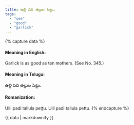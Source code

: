 ```yaml
---
title: ఉల్లి పది తల్లుల పెట్టు.
tags:
  - "see"
  - "good"
  - "garlick"
---
```


{% capture data %}
#### Meaning in English:
Garlick is as good as ten mothers.
(See No. 345.)

#### Meaning in Telugu:
ఉల్లి పది తల్లుల పెట్టు.

#### Romanization:
Ulli padi tallula peṭṭu.
Ulli padi tallula pettu.
{% endcapture %}

{{ data | markdownify }}

